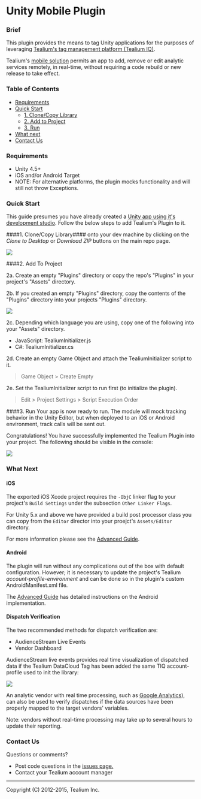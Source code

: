 Unity Mobile Plugin
===================

### Brief ###

This plugin provides the means to tag Unity applications for the purposes of leveraging [Tealium's tag management platform (Tealium IQ)](http://tealium.com/products/enterprise-tag-management/). 

Tealium's [mobile solution](http://tealium.com/products/enterprise-tag-management/mobile/) permits an app to add, remove or edit analytic services remotely, in real-time, without requiring a code rebuild or new release to take effect.

### Table of Contents ###

- [Requirements](#requirements)
- [Quick Start](#quick-start)
    - [1. Clone/Copy Library](#1-clonecopy-library)
    - [2. Add to Project](#2-add-to-project)
    - [3. Run](#3-run)
- [What next](#what-next)
- [Contact Us](#contact-us)

### Requirements ###

* Unity 4.5+
* iOS and/or Android Target
 * NOTE: For alternative platforms, the plugin mocks functionality and will still not throw Exceptions. 
 
### Quick Start ###

This guide presumes you have already created a [Unity app using it's development studio](http://unity3d.com/learn/tutorials/modules). Follow the below steps to add Tealium's Plugin to it.  

####1. Clone/Copy Library####
onto your dev machine by clicking on the *Clone to Desktop* or *Download ZIP* buttons on the main repo page.

![](../../wiki/images/generic_githubclone.png)

####2. Add To Project 

2a. Create an empty "Plugins" directory or copy the repo's "Plugins" in your project's "Assets" directory. 

2b. If you created an empty "Plugins" directory, copy the contents of the "Plugins" directory into your projects "Plugins" directory.

![](../../wiki/images/copy.png)

2c. Depending which language you are using, copy one of the following into your "Assets" directory.

* JavaScript: TealiumInitializer.js
* C#: TealiumInitializer.cs

2d. Create an empty Game Object and attach the TealiumInitializer script to it. 
> Game Object &gt; Create Empty

2e. Set the TealiumInitializer script to run first (to initialize the plugin).
> Edit &gt; Project Settings &gt; Script Execution Order

####3. Run
Your app is now ready to run. The module will mock tracking behavior in the Unity Editor, but when deployed to an iOS or Android environment, track calls will be sent out. 

Congratulations! You have successfully implemented the Tealium Plugin into your project. The following should be visible in the console: 

![](../../wiki/images/logs.png)

### What Next ###

#### iOS

The exported iOS Xcode project requires the ```-ObjC``` linker flag to your project's ```Build Settings``` under the subsection ```Other Linker Flags```. 

For Unity 5.x and above we have provided a build post processor class you can copy from the ```Editor``` director into your proejct's ```Assets/Editor``` directory.  

For more information please see the [Advanced Guide](../../wiki/Advanced-Guide#deploying-to-an-ios-project).

#### Android ####

The plugin will run without any complications out of the box with default configuration. However; it is necessary to update the project's Tealium *account-profile-environment* and can be done so in the plugin's custom AndroidManifest.xml file. 

The [Advanced Guide](../../wiki/Advanced-Guide#deploying-to-an-android-project) has  detailed instructions on the Android implementation. 

#### Dispatch Verification
The two recommended methods for dispatch verification are:

- AudienceStream Live Events
- Vendor Dashboard

AudienceStream live events provides real time visualization of dispatched data if the Tealium DataCloud Tag has been added the same TIQ account-profile used to init the library:

![](../../wiki/images/EventStore.png)

An analytic vendor with real time processing, such as [Google Analytics](http://www.google.com/analytics/)), can also be used to verify dispatches if the data sources have been properly mapped to the target vendors' variables. 

Note: vendors without real-time processing may take up to several hours to update their reporting.

### Contact Us ###
Questions or comments?

- Post code questions in the [issues page.](../../issues)
- Contact your Tealium account manager


--------------------------------------------

Copyright (C) 2012-2015, Tealium Inc.
